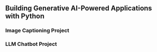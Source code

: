 ## Building Generative AI-Powered Applications with Python

### Image Captioning Project
### LLM Chatbot Project
